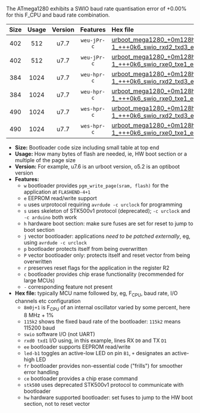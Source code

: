 The ATmega1280 exhibits a SWIO baud rate quantisation error of +0.00% for this F_CPU and baud rate combination.

|Size|Usage|Version|Features|Hex file|
|:-:|:-:|:-:|:-:|:--|
|402|512|u7.7|`weu-jPr-c`|[urboot_mega1280_+0m128h-1_+++0k6_swio_rxd2_txd3_ee_led+b7_fr_ce.hex](https://raw.githubusercontent.com/stefanrueger/urboot.hex/main/boards/mega1280/internal_oscillator/fcpu_+0m128h-1/br_+++0k6/urboot_mega1280_+0m128h-1_+++0k6_swio_rxd2_txd3_ee_led+b7_fr_ce.hex)|
|402|512|u7.7|`weu-jPr-c`|[urboot_mega1280_+0m128h-1_+++0k6_swio_rxe0_txe1_ee_led+b7_fr_ce.hex](https://raw.githubusercontent.com/stefanrueger/urboot.hex/main/boards/mega1280/internal_oscillator/fcpu_+0m128h-1/br_+++0k6/urboot_mega1280_+0m128h-1_+++0k6_swio_rxe0_txe1_ee_led+b7_fr_ce.hex)|
|384|1024|u7.7|`weu-hpr-c`|[urboot_mega1280_+0m128h-1_+++0k6_swio_rxd2_txd3_ee_led+b7_fr_ce_hw.hex](https://raw.githubusercontent.com/stefanrueger/urboot.hex/main/boards/mega1280/internal_oscillator/fcpu_+0m128h-1/br_+++0k6/urboot_mega1280_+0m128h-1_+++0k6_swio_rxd2_txd3_ee_led+b7_fr_ce_hw.hex)|
|384|1024|u7.7|`weu-hpr-c`|[urboot_mega1280_+0m128h-1_+++0k6_swio_rxe0_txe1_ee_led+b7_fr_ce_hw.hex](https://raw.githubusercontent.com/stefanrueger/urboot.hex/main/boards/mega1280/internal_oscillator/fcpu_+0m128h-1/br_+++0k6/urboot_mega1280_+0m128h-1_+++0k6_swio_rxe0_txe1_ee_led+b7_fr_ce_hw.hex)|
|490|1024|u7.7|`wes-hpr-c`|[urboot_mega1280_+0m128h-1_+++0k6_swio_rxd2_txd3_ee_led+b7_fr_ce_stk500_hw.hex](https://raw.githubusercontent.com/stefanrueger/urboot.hex/main/boards/mega1280/internal_oscillator/fcpu_+0m128h-1/br_+++0k6/urboot_mega1280_+0m128h-1_+++0k6_swio_rxd2_txd3_ee_led+b7_fr_ce_stk500_hw.hex)|
|490|1024|u7.7|`wes-hpr-c`|[urboot_mega1280_+0m128h-1_+++0k6_swio_rxe0_txe1_ee_led+b7_fr_ce_stk500_hw.hex](https://raw.githubusercontent.com/stefanrueger/urboot.hex/main/boards/mega1280/internal_oscillator/fcpu_+0m128h-1/br_+++0k6/urboot_mega1280_+0m128h-1_+++0k6_swio_rxe0_txe1_ee_led+b7_fr_ce_stk500_hw.hex)|

- **Size:** Bootloader code size including small table at top end
- **Usage:** How many bytes of flash are needed, ie, HW boot section or a multiple of the page size
- **Version:** For example, u7.6 is an urboot version, o5.2 is an optiboot version
- **Features:**
  + `w` bootloader provides `pgm_write_page(sram, flash)` for the application at `FLASHEND-4+1`
  + `e` EEPROM read/write support
  + `u` uses urprotocol requiring `avrdude -c urclock` for programming
  + `s` uses skeleton of STK500v1 protocol (deprecated); `-c urclock` and `-c arduino` both work
  + `h` hardware boot section: make sure fuses are set for reset to jump to boot section
  + `j` vector bootloader: applications *need to be patched externally*, eg, using `avrdude -c urclock`
  + `p` bootloader protects itself from being overwritten
  + `P` vector bootloader only: protects itself and reset vector from being overwritten
  + `r` preserves reset flags for the application in the register R2
  + `c` bootloader provides chip erase functionality (recommended for large MCUs)
  + `-` corresponding feature not present
- **Hex file:** typically MCU name followed by, eg, F<sub>CPU</sub>, baud rate, I/O channels etc configuration
  + `8m0j+1` is F<sub>CPU</sub> of an internal oscillator varied by some percent, here 8 MHz + 1%
  + `115k2` shows the fixed baud rate of the bootloader: `115k2` means 115200 baud
  + `swio` software I/O (not UART)
  + `rxd0 txd1` I/O using, in this example, lines RX `D0` and TX `D1`
  + `ee` bootloader supports EEPROM read/write
  + `led-b1` toggles an active-low LED on pin `B1`, `+` designates an active-high LED
  + `fr` bootloader provides non-essential code ("frills") for smoother error handling
  + `ce` bootloader provides a chip erase command
  + `stk500` uses deprecated STK500v1 protocol to communicate with bootloader
  + `hw` hardware supported bootloader: set fuses to jump to the HW boot section, not to reset vector
